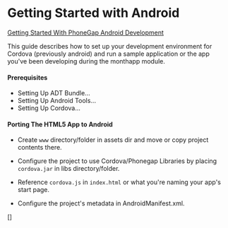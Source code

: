 Getting Started with Android
============================

[Getting Started With PhoneGap Android Development][1]

This guide describes how to set up your development environment for Cordova (previously android) and run a sample application or the app you've been developing during the monthapp module.

#### Prerequisites

* Setting Up ADT Bundle...
* Setting Up Android Tools...
* Setting Up Cordova...

#### Porting The HTML5 App to Android

* Create `www` directory/folder in assets dir and move or copy project contents there.

* Configure the project to use Cordova/Phonegap Libraries by placing `cordova.jar` in libs directory/folder.

* Reference `cordova.js` in `index.html` or what you're naming your app's start page.


* Configure the project's metadata in AndroidManifest.xml.


[1]: http://www.adobe.com/devnet/html5/articles/getting-started-with-phonegap-in-eclipse-for-android.html

[]